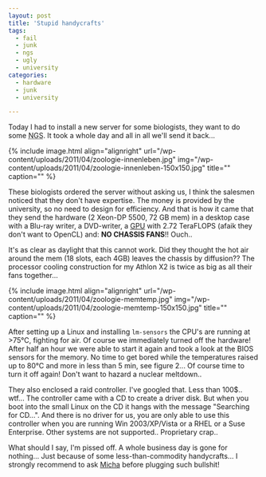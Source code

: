 ```yaml
---
layout: post
title: 'Stupid handycrafts'
tags:
  - fail
  - junk
  - ngs
  - ugly
  - university
categories:
  - hardware
  - junk
  - university

---
```


Today I had to install a new server for some biologists, they want to do some <abbr title="next generation sequencing">NGS</abbr>. It took a whole day and all in all we'll send it back...



{% include image.html align="alignright" url="/wp-content/uploads/2011/04/zoologie-innenleben.jpg" img="/wp-content/uploads/2011/04/zoologie-innenleben-150x150.jpg" title="" caption="" %}

These biologists ordered the server without asking us, I think the salesmen noticed that they don't have expertise. The money is provided by the university, so no need to design for efficiency. And that is how it came that they send the hardware (2 Xeon-DP 5500, 72 GB mem) in a desktop case with a Blu-ray writer, a DVD-writer, a <a href="http://www.amd.com/de/products/desktop/graphics/ati-radeon-hd-5000/hd-5870/Pages/ati-radeon-hd-5870-overview.aspx#2">GPU</a> with 2.72 TeraFLOPS (afaik they don't want to OpenCL) and: <strong>NO CHASSIS FANS</strong>!! Ouch..

It's as clear as daylight that this cannot work. Did they thought the hot air around the mem (18 slots, each 4GB) leaves the chassis by diffusion??
The processor cooling construction for my Athlon X2 is twice as big as all their fans together...

{% include image.html align="alignright" url="/wp-content/uploads/2011/04/zoologie-memtemp.jpg" img="/wp-content/uploads/2011/04/zoologie-memtemp-150x150.jpg" title="" caption="" %}

After setting up a Linux and installing  `lm-sensors`  the CPU's are running at >75°C, fighting for air. Of course we immediately turned off the hardware! After half an hour we were able to start it again and took a look at the BIOS sensors for the memory. No time to get bored while the temperatures raised up to 80°C and more in less than 5 min, see figure 2... Of course time to turn it off again! Don't want to hazard a nuclear meltdown..

They also enclosed a raid controller. I've googled that. Less than 100$.. wtf...
The controller came with a CD to create a driver disk. But when you boot into the small Linux on the CD it hangs with the message "Searching for CD...". And there is no driver for us, you are only able to use this controller when you are running Win 2003/XP/Vista or a RHEL or a Suse Enterprise. Other systems are not supported.. Proprietary crap..

What should I say, I'm pissed off. A whole business day is gone for nothing... Just because of some less-than-commodity handycrafts...
I strongly recommend to ask <a href="http://0rpheus.net/privat/junior-system-architekt">Micha</a> before plugging such bullshit!
